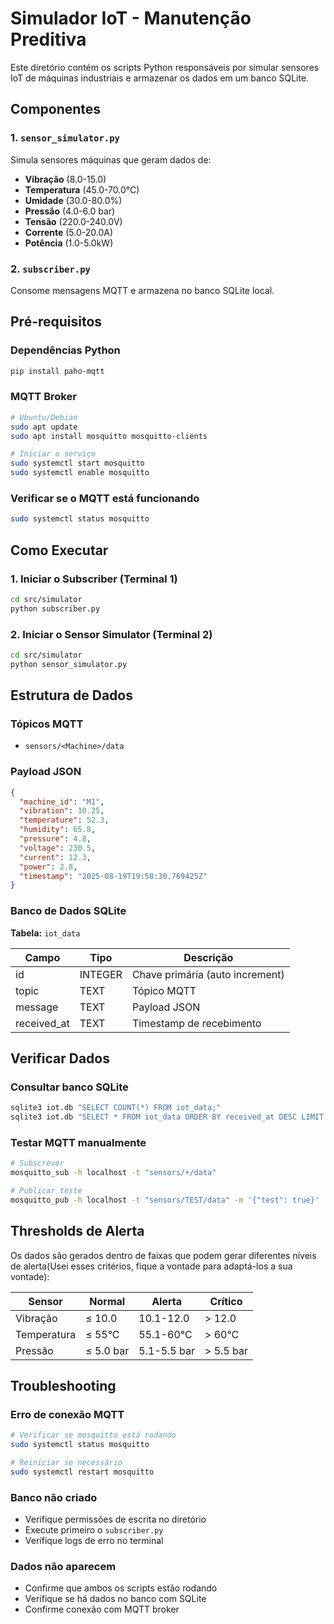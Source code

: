 # Simulador IoT - Manutenção Preditiva

Este diretório contém os scripts Python responsáveis por simular sensores IoT de máquinas industriais e armazenar os dados em um banco SQLite.

## Componentes

### 1. `sensor_simulator.py`
Simula sensores máquinas que geram dados de:
- **Vibração** (8.0-15.0)
- **Temperatura** (45.0-70.0°C)
- **Umidade** (30.0-80.0%)
- **Pressão** (4.0-6.0 bar)
- **Tensão** (220.0-240.0V)
- **Corrente** (5.0-20.0A)
- **Potência** (1.0-5.0kW)

### 2. `subscriber.py`
Consome mensagens MQTT e armazena no banco SQLite local.

## Pré-requisitos

### Dependências Python
```bash
pip install paho-mqtt
```

### MQTT Broker
```bash
# Ubuntu/Debian
sudo apt update
sudo apt install mosquitto mosquitto-clients

# Iniciar o serviço
sudo systemctl start mosquitto
sudo systemctl enable mosquitto
```

### Verificar se o MQTT está funcionando
```bash
sudo systemctl status mosquitto
```

## Como Executar

### 1. Iniciar o Subscriber (Terminal 1)
```bash
cd src/simulator
python subscriber.py
```

### 2. Iniciar o Sensor Simulator (Terminal 2)
```bash
cd src/simulator
python sensor_simulator.py
```

## Estrutura de Dados

### Tópicos MQTT
- `sensors/<Machine>/data`

### Payload JSON
```json
{
  "machine_id": "M1",
  "vibration": 10.25,
  "temperature": 52.3,
  "humidity": 65.8,
  "pressure": 4.8,
  "voltage": 230.5,
  "current": 12.3,
  "power": 2.8,
  "timestamp": "2025-08-19T19:58:30.769425Z"
}
```

### Banco de Dados SQLite
**Tabela:** `iot_data`

| Campo | Tipo | Descrição |
|-------|------|-----------|
| id | INTEGER | Chave primária (auto increment) |
| topic | TEXT | Tópico MQTT |
| message | TEXT | Payload JSON |
| received_at | TEXT | Timestamp de recebimento |

## Verificar Dados

### Consultar banco SQLite
```bash
sqlite3 iot.db "SELECT COUNT(*) FROM iot_data;"
sqlite3 iot.db "SELECT * FROM iot_data ORDER BY received_at DESC LIMIT 5;"
```

### Testar MQTT manualmente
```bash
# Subscrever
mosquitto_sub -h localhost -t "sensors/+/data"

# Publicar teste
mosquitto_pub -h localhost -t "sensors/TEST/data" -m '{"test": true}'
```

## Thresholds de Alerta

Os dados são gerados dentro de faixas que podem gerar diferentes níveis de alerta(Usei esses critérios, fique a vontade para adaptá-los a sua vontade):

| Sensor | Normal | Alerta | Crítico |
|--------|--------|--------|---------|
| Vibração | ≤ 10.0 | 10.1-12.0 | > 12.0 |
| Temperatura | ≤ 55°C | 55.1-60°C | > 60°C |
| Pressão | ≤ 5.0 bar | 5.1-5.5 bar | > 5.5 bar |

## Troubleshooting

### Erro de conexão MQTT
```bash
# Verificar se mosquitto está rodando
sudo systemctl status mosquitto

# Reiniciar se necessário
sudo systemctl restart mosquitto
```

### Banco não criado
- Verifique permissões de escrita no diretório
- Execute primeiro o `subscriber.py`
- Verifique logs de erro no terminal

### Dados não aparecem
- Confirme que ambos os scripts estão rodando
- Verifique se há dados no banco com SQLite
- Confirme conexão com MQTT broker
